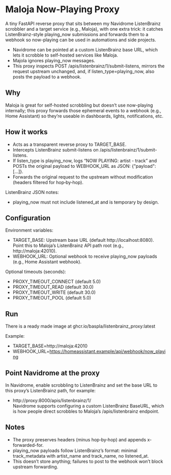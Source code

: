 # Maloja Now-Playing Proxy

A tiny FastAPI reverse proxy that sits between my Navidrome ListenBrainz scrobbler and a target service (e.g., Maloja), with one extra trick: it catches ListenBrainz-style playing_now submissions and forwards them to a webhook so now-playing can be used in automations and side projects.

- Navidrome can be pointed at a custom ListenBrainz base URL, which lets it scrobble to self-hosted services like Maloja.
- Majola ignores playing_now messages.
- This proxy inspects POST /apis/listenbrainz/1/submit-listens, mirrors the request upstream unchanged, and, if listen_type=playing_now, also posts the payload to a webhook.

## Why
Maloja is great for self-hosted scrobbling but doesn’t use now-playing internally; this proxy forwards those ephemeral events to a webhook (e.g., Home Assistant) so they’re useable in dashboards, lights, notifications, etc.

## How it works
- Acts as a transparent reverse proxy to TARGET_BASE.  
- Intercepts ListenBrainz submit-listens on /apis/listenbrainz/1/submit-listens.  
- If listen_type is playing_now, logs “NOW PLAYING: artist - track” and POSTs the original payload to WEBHOOK_URL as JSON: {"payload": [...]}.  
- Forwards the original request to the upstream without modification (headers filtered for hop‑by‑hop).

ListenBrainz JSON notes:
- playing_now must not include listened_at and is temporary by design.

## Configuration
Environment variables:
- TARGET_BASE: Upstream base URL (default http://localhost:8080). Point this to Maloja’s ListenBrainz API path root (e.g., http://maloja:42010).
- WEBHOOK_URL: Optional webhook to receive playing_now payloads (e.g., Home Assistant webhook).

Optional timeouts (seconds):
- PROXY_TIMEOUT_CONNECT (default 5.0)  
- PROXY_TIMEOUT_READ (default 30.0)  
- PROXY_TIMEOUT_WRITE (default 30.0)  
- PROXY_TIMEOUT_POOL (default 5.0)

## Run
There is a ready made image at ghcr.io/baspla/listenbrainz_proxy:latest

Example:
- TARGET_BASE=http://maloja:42010  
- WEBHOOK_URL=https://homeassistant.example/api/webhook/now_playing

## Point Navidrome at the proxy
In Navidrome, enable scrobbling to ListenBrainz and set the base URL to this proxy’s ListenBrainz path, for example:
- http://proxy:8000/apis/listenbrainz/1/  
Navidrome supports configuring a custom ListenBrainz BaseURL, which is how people direct scrobbles to Maloja’s /apis/listenbrainz endpoint.

## Notes
- The proxy preserves headers (minus hop‑by‑hop) and appends x-forwarded-for.  
- playing_now payloads follow ListenBrainz’s format: minimal track_metadata with artist_name and track_name, no listened_at.
- This doesn’t store anything; failures to post to the webhook won’t block upstream forwarding.  

